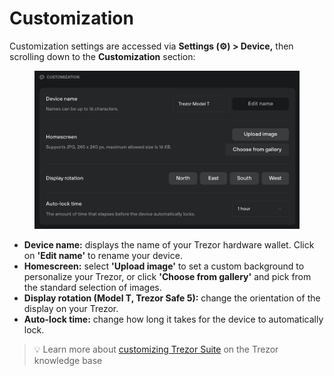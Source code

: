 # Customization

Customization settings are accessed via **Settings (⚙️) > Device,** then scrolling down to the **Customization** section:

<figure><img src="../../../.gitbook/assets/Customization_TT.webp" alt=""><figcaption></figcaption></figure>

* **Device name:** displays the name of your Trezor hardware wallet. Click on **'Edit name'** to rename your device.
* **Homescreen:** select **'Upload image'** to set a custom background to personalize your Trezor, or click **'Choose from gallery'** and pick from the standard selection of images.
* **Display rotation (Model T, Trezor Safe 5):** change the orientation of the display on your Trezor.
* **Auto-lock time:** change how long it takes for the device to automatically lock.

> 💡 Learn more about [customizing Trezor Suite](https://trezor.io/guides/trezor-suite/trezor-suite-desktop/trezor-suite-settings#Customization) on the Trezor knowledge base
